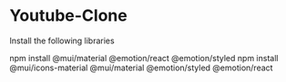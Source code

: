 # Youtube-Clone

Install the following libraries

npm install @mui/material @emotion/react @emotion/styled
npm install @mui/icons-material @mui/material @emotion/styled @emotion/react
